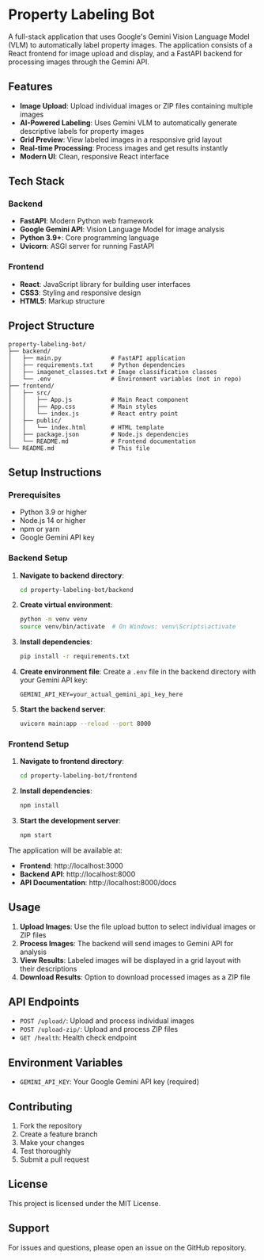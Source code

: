 # Property Labeling Bot

A full-stack application that uses Google's Gemini Vision Language Model (VLM) to automatically label property images. The application consists of a React frontend for image upload and display, and a FastAPI backend for processing images through the Gemini API.

## Features

- **Image Upload**: Upload individual images or ZIP files containing multiple images
- **AI-Powered Labeling**: Uses Gemini VLM to automatically generate descriptive labels for property images
- **Grid Preview**: View labeled images in a responsive grid layout
- **Real-time Processing**: Process images and get results instantly
- **Modern UI**: Clean, responsive React interface

## Tech Stack

### Backend
- **FastAPI**: Modern Python web framework
- **Google Gemini API**: Vision Language Model for image analysis
- **Python 3.9+**: Core programming language
- **Uvicorn**: ASGI server for running FastAPI

### Frontend
- **React**: JavaScript library for building user interfaces
- **CSS3**: Styling and responsive design
- **HTML5**: Markup structure

## Project Structure

```
property-labeling-bot/
├── backend/
│   ├── main.py              # FastAPI application
│   ├── requirements.txt     # Python dependencies
│   ├── imagenet_classes.txt # Image classification classes
│   └── .env                 # Environment variables (not in repo)
├── frontend/
│   ├── src/
│   │   ├── App.js           # Main React component
│   │   ├── App.css          # Main styles
│   │   └── index.js         # React entry point
│   ├── public/
│   │   └── index.html       # HTML template
│   ├── package.json         # Node.js dependencies
│   └── README.md            # Frontend documentation
└── README.md                # This file
```

## Setup Instructions

### Prerequisites
- Python 3.9 or higher
- Node.js 14 or higher
- npm or yarn
- Google Gemini API key

### Backend Setup

1. **Navigate to backend directory**:
   ```bash
   cd property-labeling-bot/backend
   ```

2. **Create virtual environment**:
   ```bash
   python -m venv venv
   source venv/bin/activate  # On Windows: venv\Scripts\activate
   ```

3. **Install dependencies**:
   ```bash
   pip install -r requirements.txt
   ```

4. **Create environment file**:
   Create a `.env` file in the backend directory with your Gemini API key:
   ```
   GEMINI_API_KEY=your_actual_gemini_api_key_here
   ```

5. **Start the backend server**:
   ```bash
   uvicorn main:app --reload --port 8000
   ```

### Frontend Setup

1. **Navigate to frontend directory**:
   ```bash
   cd property-labeling-bot/frontend
   ```

2. **Install dependencies**:
   ```bash
   npm install
   ```

3. **Start the development server**:
   ```bash
   npm start
   ```

The application will be available at:
- **Frontend**: http://localhost:3000
- **Backend API**: http://localhost:8000
- **API Documentation**: http://localhost:8000/docs

## Usage

1. **Upload Images**: Use the file upload button to select individual images or ZIP files
2. **Process Images**: The backend will send images to Gemini API for analysis
3. **View Results**: Labeled images will be displayed in a grid layout with their descriptions
4. **Download Results**: Option to download processed images as a ZIP file

## API Endpoints

- `POST /upload/`: Upload and process individual images
- `POST /upload-zip/`: Upload and process ZIP files
- `GET /health`: Health check endpoint

## Environment Variables

- `GEMINI_API_KEY`: Your Google Gemini API key (required)

## Contributing

1. Fork the repository
2. Create a feature branch
3. Make your changes
4. Test thoroughly
5. Submit a pull request

## License

This project is licensed under the MIT License.

## Support

For issues and questions, please open an issue on the GitHub repository. 